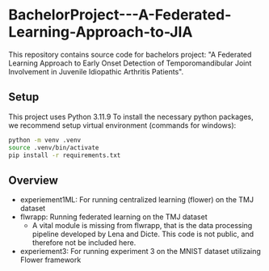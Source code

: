 # BachelorProject---A-Federated-Learning-Approach-to-JIA

This repository contains source code for bachelors project:
"A Federated Learning Approach to Early Onset
Detection of Temporomandibular Joint Involvement
in Juvenile Idiopathic Arthritis Patients".

## Setup

This project uses Python 3.11.9
To install the necessary python packages, we recommend setup virtual environment (commands for windows):

```bash
python -m venv .venv
source .venv/bin/activate
pip install -r requirements.txt
```

## Overview

- experiement1ML: For running centralized learning (flower) on the TMJ dataset
- flwrapp: Running federated learning on the TMJ dataset
  - A vital module is missing from flwrapp, that is the data processing pipeline developed by Lena and Dicte. This code is not public, and therefore not be included here.
- experiement3: For running experiment 3 on the MNIST dataset utilizaing Flower framework
